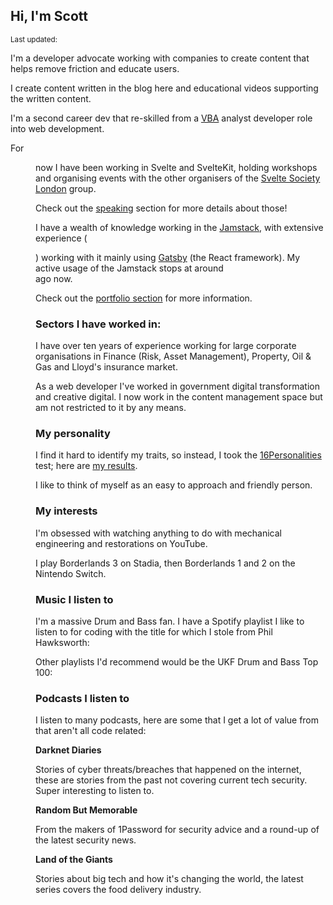 <script>
  import { Deezer, Spotify } from 'sveltekit-embed'
  import {
    DateDistance as DD, 
    DateUpdated, 
    Small, 
  } from '$lib/components'
</script>

## Hi, I'm Scott

<Small>
  Last updated: <DateUpdated date="2023-06-29" small="true" />
</Small>

I'm a developer advocate working with companies to create content that
helps remove friction and educate users.

I create content written in the blog here and educational videos
supporting the written content.

I'm a second career dev that re-skilled from a [VBA] analyst developer
role into web development.

For <DD date='2021-04-06' /> now I have been working in Svelte and
SvelteKit, holding workshops and organising events with the other
organisers of the [Svelte Society London] group.

Check out the [speaking] section for more details about those!

I have a wealth of knowledge working in the [Jamstack], with extensive
experience (<DD date="2018-08-02"/>) working with it mainly using
[Gatsby] (the React framework). My active usage of the Jamstack stops
at around <DD date="2021-04-06" /> ago now.

Check out the [portfolio section] for more information.

### Sectors I have worked in:

I have over ten years of experience working for large corporate
organisations in Finance (Risk, Asset Management), Property, Oil & Gas
and Lloyd's insurance market.

As a web developer I've worked in government digital transformation
and creative digital. I now work in the content management space but
am not restricted to it by any means.

### My personality

I find it hard to identify my traits, so instead, I took the
[16Personalities] test; here are [my results].

I like to think of myself as an easy to approach and friendly person.

### My interests

I'm obsessed with watching anything to do with mechanical engineering
and restorations on YouTube.

I play Borderlands 3 on Stadia, then Borderlands 1 and 2 on the
Nintendo Switch.

### Music I listen to

I'm a massive Drum and Bass fan. I have a Spotify playlist I like to
listen to for coding with the title for which I stole from Phil
Hawksworth:

<Spotify
  spotifyLink="playlist/75OcGUSaOXVnOLsFRA9taT?si=0ef1521713074cf9"
  width="100%"
/>

Other playlists I'd recommend would be the UKF Drum and Bass Top 100:

<!-- cSpell:ignore 0Zarq4BVkFkZOWkmqsfrjA -->

<Spotify
  spotifyLink="playlist/0Zarq4BVkFkZOWkmqsfrjA?si=00e42e2f62174e17"
  width="100%"
/>

### Podcasts I listen to

I listen to many podcasts, here are some that I get a lot of value
from that aren't all code related:

**Darknet Diaries**

Stories of cyber threats/breaches that happened on the internet, these
are stories from the past not covering current tech security. Super
interesting to listen to.

<Deezer
  frameSrc="show/496882"
/>

**Random But Memorable**

From the makers of 1Password for security advice and a round-up of the
latest security news.

<Deezer
  frameSrc="show/401552"
/>

**Land of the Giants**

Stories about big tech and how it's changing the world, the latest
series covers the food delivery industry.

<Deezer
  frameSrc="show/679992"
/>

<!-- Links -->

[vba]: https://en.wikipedia.org/wiki/Visual_Basic_for_Applications
[gatsby]: https://www.gatsbyjs.com/
[16personalities]: https://www.16personalities.com/
[my results]: https://www.16personalities.com/profiles/ba01a67248b68
[jamstack]: https://jamstack.org/
[portfolio section]: /portfolio
[speaking]: /speaking
[svelte society london]:
  https://beta.guild.host/svelte-society-london/events
